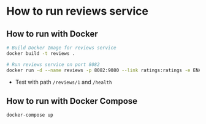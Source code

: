 # How to run reviews service

## How to run with Docker

```bash
# Build Docker Image for reviews service
docker build -t reviews .

# Run reviews service on port 8082
docker run -d --name reviews -p 8082:9080 --link ratings:ratings -e ENABLE_RATINGS=true -e 'RATINGS_SERVICE=http://ratings:8080' reviews
```

* Test with path `/reviews/1` and `/health`

## How to run with Docker Compose

```bash
docker-compose up
```